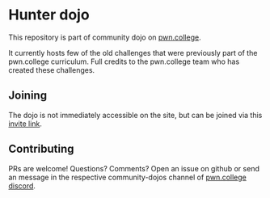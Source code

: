 # Hunter dojo

This repository is part of community dojo on [pwn.college](https://www.pwn.college).

It currently hosts few of the old challenges that were previously part of the pwn.college curriculum. Full credits to the pwn.college team who has created these challenges.

## Joining
The dojo is not immediately accessible on the site, but can be joined via this [invite link](https://pwn.college/dojo/).

## Contributing

PRs are welcome! Questions? Comments? Open an issue on github or send an message in the respective community-dojos channel of [pwn.college discord](https://discord.com/invite/pwncollege).